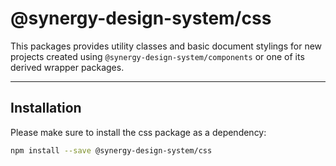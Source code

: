 # @synergy-design-system/css

This packages provides utility classes and basic document stylings for new projects created using `@synergy-design-system/components` or one of its derived wrapper packages.

---

## Installation

Please make sure to install the css package as a dependency:

```bash
npm install --save @synergy-design-system/css
```
